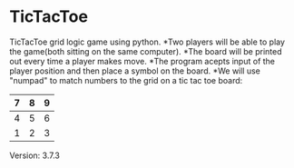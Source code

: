 # TicTacToe 

TicTacToe grid logic game using python.
*Two players will be able to play the game(both sitting on the same computer).
*The board will be printed out every time a player makes move.
*The program acepts input of the player position and then place a symbol on the board. 
*We will use "numpad" to match numbers to the grid on a tic tac toe board:

| 7 | 8 | 9 |
| - | - | - |
| 4| 5 | 6 |
| 1 | 2 | 3 |


Version: 3.7.3
